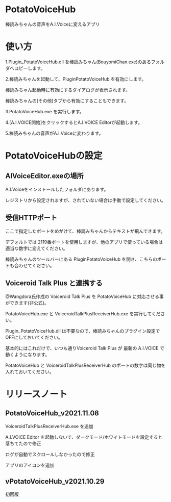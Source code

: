 # PotatoVoiceHub

棒読みちゃんの音声をA.I.Voiceに変えるアプリ


# 使い方

1.Plugin_PotatoVoiceHub.dll を棒読みちゃん(BouyomiChan.exe)のあるフォルダへコピーします。

2.棒読みちゃんを起動して、PluginPotatoVoiceHub を有効にします。

  棒読みちゃん起動時に有効にするダイアログが表示されます。

  棒読みちゃんの[その他]タブから有効にすることもできます。

3.PotatoVoiceHub.exe を実行します。

4.[A.I.VOICE開始]をクリックするとA.I.VOICE Editorが起動します。

5.棒読みちゃんの音声がA.I.Voiceに変わります。



# PotatoVoiceHubの設定

## AIVoiceEditor.exeの場所

A.I.Voiceをインストールしたフォルダにあります。

レジストリから設定されますが、されていない場合は手動で設定してください。



## 受信HTTPポート

ここで指定したポートをめがけて、棒読みちゃんからテキストが飛んできます。

デフォルトでは 2119番ポートを使用しますが、他のアプリで使っている場合は適当な数字に変えてください。

棒読みちゃんのツールバーにある PluginPotatoVoiceHub を開き、こちらのポートも合わせてください。



## Voiceroid Talk Plus と連携する

@Wangdora氏作成の Voiceroid Talk Plus を PotatoVoiceHub に対応させる事ができます(非公式)。

PotatoVoiceHub.exe と VoiceroidTalkPlusReceiverHub.exe を実行してください。

Plugin_PotatoVoiceHub.dll は不要なので、棒読みちゃんのプラグイン設定でOFFにしておいてください。

基本的にはこれだけで、いつも通りVoiceroid Talk Plus が 最新の A.I.VOICE で動くようになります。

PotatoVoiceHub と VoiceroidTalkPlusReceiverHub のポートの数字は同じ物を入れておいてください。



# リリースノート

## PotatoVoiceHub_v2021.11.08

VoiceroidTalkPlusReceiverHub.exe を追加

A.I.VOICE Editor を起動しないで、ダークモード/ホワイトモードを設定すると落ちてたので修正

ログが自動でスクロールしなかったので修正

アプリのアイコンを追加

## vPotatoVoiceHub_v2021.10.29

初回版
